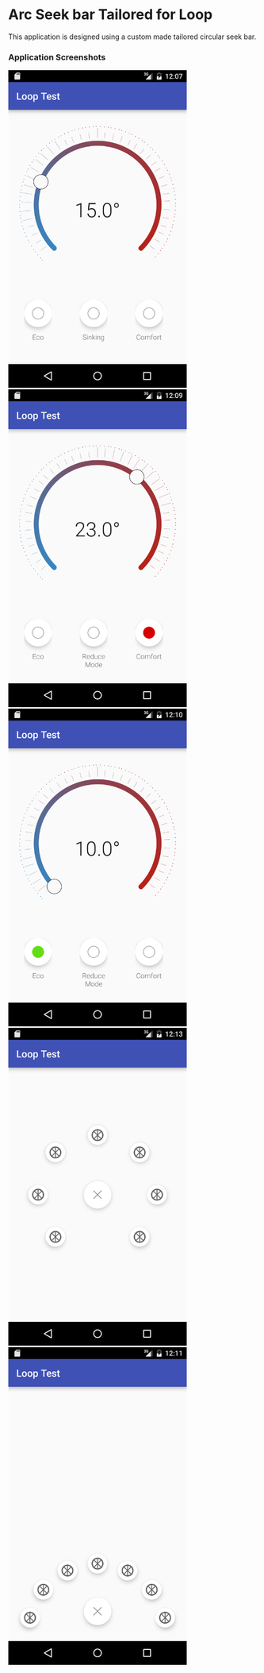 # Arc Seek bar Tailored for Loop
This application is designed using a custom made tailored circular seek bar.

### Application Screenshots
<img src = "https://github.com/ksughosh/LoopTest/blob/master/Picures/LoopTest_1.png" width="360px" height="640px" alt="MainActivity">   <img src = "https://github.com/ksughosh/LoopTest/blob/master/Picures/LoopTest_2.png" width="360px" height="640px" alt="Eco mode">     <img src = "https://github.com/ksughosh/LoopTest/blob/master/Picures/LoopTest_3.png" width="360px" height="640px" alt="Comfort mode">     <img src = "https://github.com/ksughosh/LoopTest/blob/master/Picures/LoopTest_5.png" width="360px" height="640px" alt="Program mode">     <img src = "https://github.com/ksughosh/LoopTest/blob/master/Picures/LoopTest_4.png" width="360px" height="640px" alt="SubProgram mode">



